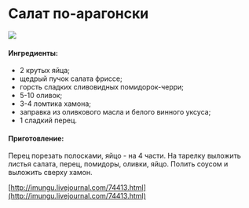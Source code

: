 # Салат по-арагонски

![](https://s-media-cache-ak0.pinimg.com/564x/42/1c/3b/421c3b8f81c7907d97afe5d301eef6d0.jpg)

#### Ингредиенты:

* 2 крутых яйца;
* щедрый пучок салата фриссе;
* горсть сладких сливовидных помидорок-черри;
* 5-10 оливок;
* 3-4 ломтика хамона;
* заправка из оливкового масла и белого винного уксуса;
* 1 сладкий перец.

#### Приготовление:

Перец порезать полосками, яйцо - на 4 части. На тарелку выложить листья салата, перец, помидоры, оливки, яйцо. Полить соусом и выложить сверху хамон.

[http://imungu.livejournal.com/74413.html](http://imungu.livejournal.com/74413.html)

